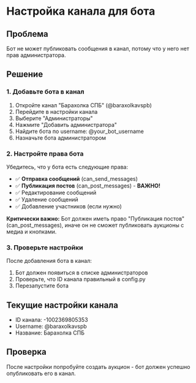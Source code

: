 # Настройка канала для бота

## Проблема
Бот не может публиковать сообщения в канал, потому что у него нет прав администратора.

## Решение

### 1. Добавьте бота в канал
1. Откройте канал "Барахолка СПБ" (@baraxolkavspb)
2. Перейдите в настройки канала
3. Выберите "Администраторы"
4. Нажмите "Добавить администратора"
5. Найдите бота по username: @your_bot_username
6. Назначьте бота администратором

### 2. Настройте права бота
Убедитесь, что у бота есть следующие права:
- ✅ **Отправка сообщений** (can_send_messages)
- ✅ **Публикация постов** (can_post_messages) - **ВАЖНО!**
- ✅ Редактирование сообщений
- ✅ Удаление сообщений
- ✅ Добавление участников (если нужно)

**Критически важно:** Бот должен иметь право "Публикация постов" (can_post_messages), иначе он не сможет публиковать аукционы с медиа и кнопками.

### 3. Проверьте настройки
После добавления бота в канал:
1. Бот должен появиться в списке администраторов
2. Проверьте, что ID канала правильный в config.py
3. Перезапустите бота

## Текущие настройки канала
- ID канала: -1002369805353
- Username: @baraxolkavspb
- Название: Барахолка СПБ

## Проверка
После настройки попробуйте создать аукцион - бот должен успешно опубликовать его в канал.
